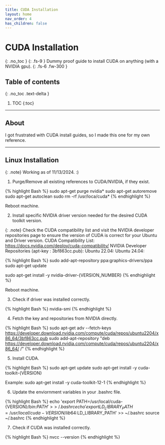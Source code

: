 ```yaml
---
title: CUDA Installation
layout: home
nav_order: 4
has_children: false
---
```


# CUDA Installation
{: .no_toc }
{: .fs-9 }
Dummy proof guide to install CUDA on anything (with a NVIDIA gpu).
{: .fs-6 .fw-300 }

## Table of contents
{: .no_toc .text-delta }
1. TOC
{:toc}

---

## About

I got frustrated with CUDA install guides, so I made this one for my own reference.

---

## Linux Installation

{: .note}
Working as of 11/13/2024. :)

1. Purge/Remove all existing references to CUDA/NVIDIA, if they exist.

{% highlight Bash %}
sudo apt-get purge nvidia*
sudo apt-get autoremove
sudo apt-get autoclean
sudo rm -rf /usr/loca/cuda*
{% endhighlight %}

Reboot machine.

2. Install specific NVIDIA driver version needed for the desired CUDA toolkit version.

{: .note}
Check the CUDA compatibility list and visit the NVIDIA developer repositories page to ensure the version of CUDA is correct for your Ubuntu and Driver version.
CUDA Compatibility List: https://docs.nvidia.com/deploy/cuda-compatibility/
NVIDIA Developer Repositories (apt-key : 3bf863cc.pub):
Ubuntu 22.04:
Ubuntu 24.04:

{% highlight Bash %}
sudo add-apt-repository ppa:graphics-drivers/ppa
sudo apt-get update

sudo apt-get install -y nvidia-driver-{VERSION_NUMBER}
{% endhighlight %}

Reboot machine.

3. Check if driver was installed correctly.

{% highlight Bash %}
nvidia-smi
{% endhighlight %}

4. Fetch the key and repositories from NVIDIA directly.

{% highlight Bash %}
sudo apt-get adv --fetch-keys https://developer.download.nvidia.com/compute/cuda/repos/ubuntu2204/x86_64/3bf863cc.pub
sudo add-apt-repository "deb https://developer.download.nvidia.com/compute/cuda/repos/ubuntu2204/x86_64/ /"
{% endhighlight %}

5. Install CUDA.

{% highlight Bash %}
sudo apt-get update
sudo apt-get install -y cuda-toolkit-{VERSION}

Example: sudo apt-get install -y cuda-toolkit-12-1
{% endhighlight %}

6. Update the enviornment variables in your .bashrc file.

{% highlight Bash %}
echo 'export PATH=/usr/local/cuda-{VERSION}/bin:$PATH' >> ~/.bashrc 
echo 'export LD_LIBRARY_PATH=/usr/local/cuda-{VERSION}/lib64:$LD_LIBRARY_PATH' >> ~/.bashrc
source ~/.bashrc
{% endhighlight %}

7. Check if CUDA was installed correctly.

{% highlight Bash %}
nvcc --version
{% endhighlight %}